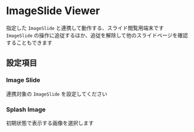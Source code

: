 # ImageSlide Viewer
指定した `ImageSlide` と連携して動作する、スライド閲覧用端末です  
`ImageSlide` の操作に追従するほか、追従を解除して他のスライドページを確認することもできます

## 設定項目
### Image Slide
連携対象の `ImageSlide` を設定してください

### Splash Image
初期状態で表示する画像を選択します  
